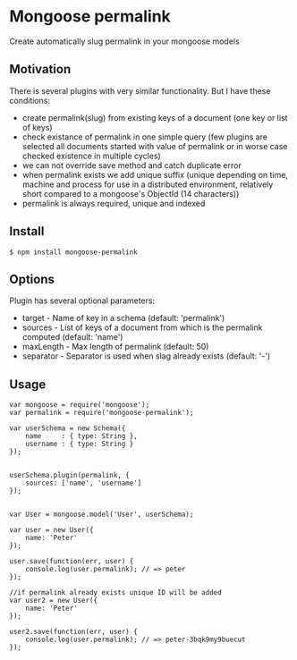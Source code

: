 Mongoose permalink
==================

Create automatically slug permalink in your mongoose models

## Motivation

There is several plugins with very similar functionality. But I have these conditions:
 * create permalink(slug) from existing keys of a document (one key or list of keys)
 * check existance of permalink in one simple query (few plugins are selected all documents started with value of permalink or in worse case checked existence in multiple cycles)
 * we can not override save method and catch duplicate error
 * when permalink exists we add unique suffix (unique depending on time, machine and process for use in a distributed environment, relatively short compared to a mongoose's ObjectId (14 characters))
 * permalink is always required, unique and indexed

## Install

	$ npm install mongoose-permalink

## Options

Plugin has several optional parameters:
 * target - Name of key in a schema (default: 'permalink')
 * sources - List of keys of a document from which is the permalink computed (default: 'name')
 * maxLength - Max length of permalink (default: 50)
 * separator - Separator is used when slag already exists (default: '-')

## Usage

	var mongoose = require('mongoose');
	var permalink = require('mongoose-permalink');

	var userSchema = new Schema({
		name     : { type: String },
		username : { type: String }
	});


	userSchema.plugin(permalink, {
		sources: ['name', 'username']
	});


	var User = mongoose.model('User', userSchema);

	var user = new User({
		name: 'Peter'
	});

	user.save(function(err, user) {
		console.log(user.permalink); // => peter
	});

	//if permalink already exists unique ID will be added
	var user2 = new User({
		name: 'Peter'
	});

	user2.save(function(err, user) {
		console.log(user.permalink); // => peter-3bqk9my9buecut
	});
